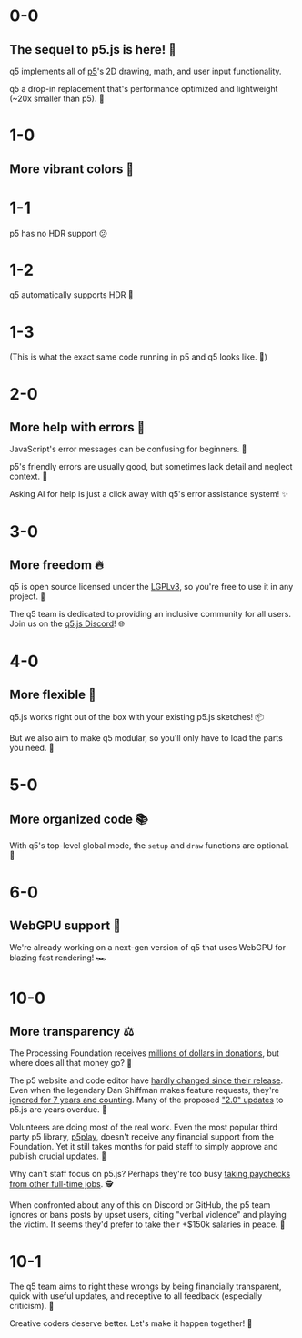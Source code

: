 # 0-0

## The sequel to p5.js is here! 🎉

q5 implements all of [p5](https://p5js.org)'s 2D drawing, math, and user input functionality.

q5 a drop-in replacement that's performance optimized and lightweight (~20x smaller than p5). 👀

# 1-0

## More vibrant colors 🎨

# 1-1

p5 has no HDR support 😕

# 1-2

q5 automatically supports HDR 🤩

# 1-3

(This is what the exact same code running in p5 and q5 looks like. 🤯)

# 2-0

## More help with errors 🤖

JavaScript's error messages can be confusing for beginners. 🤨

p5's friendly errors are usually good, but sometimes lack detail and neglect context. 🙋

Asking AI for help is just a click away with q5's error assistance system! ✨

# 3-0

## More freedom 🔥

q5 is open source licensed under the [LGPLv3](../LICENSE.md), so you're free to use it in any project. 💸

The q5 team is dedicated to providing an inclusive community for all users. Join us on the [q5.js Discord](https://discord.gg/QuxQYwGWuB)! 🌐

# 4-0

## More flexible 🤹

q5.js works right out of the box with your existing p5.js sketches! 📦

But we also aim to make q5 modular, so you'll only have to load the parts you need. 🧩

# 5-0

## More organized code 📚

With q5's top-level global mode, the `setup` and `draw` functions are optional. 👀

# 6-0

## WebGPU support 🚀

We're already working on a next-gen version of q5 that uses WebGPU for blazing fast rendering! 🏎️

# 10-0

## More transparency ⚖️

The Processing Foundation receives [millions of dollars in donations](https://medium.com/processing-foundation/processing-foundation-funding-update-94cddb25a3d9), but where does all that money go? 💸

The p5 website and code editor have [hardly changed since their release](https://medium.com/processing-foundation/hello-p5-js-web-editor-b90b902b74cf). Even when the legendary Dan Shiffman makes feature requests, they're [ignored for 7 years and counting](https://github.com/processing/p5.js-web-editor/issues/208#issuecomment-263898359). Many of the proposed ["2.0" updates](https://github.com/processing/p5.js/issues/6678) to p5.js are years overdue. 📅

Volunteers are doing most of the real work. Even the most popular third party p5 library, [p5play](https://p5play.org), doesn't receive any financial support from the Foundation. Yet it still takes months for paid staff to simply approve and publish crucial updates. 🤔

Why can't staff focus on p5.js? Perhaps they're too busy [taking paychecks from other full-time jobs](https://www.linkedin.com/in/edsaber/). 🕵️

When confronted about any of this on Discord or GitHub, the p5 team ignores or bans posts by upset users, citing "verbal violence" and playing the victim. It seems they'd prefer to take their +$150k salaries in peace. 🎂

# 10-1

The q5 team aims to right these wrongs by being financially transparent, quick with useful updates, and receptive to all feedback (especially criticism). 📝

Creative coders deserve better. Let's make it happen together! 🤝
